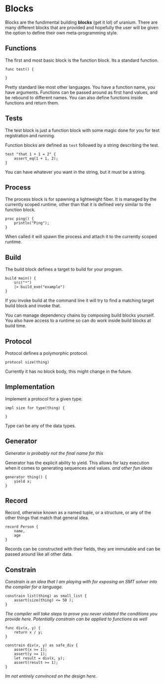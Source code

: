 # Blocks

Blocks are the fundimental building __blocks__ (get it lol) of uranium. There are many different blocks that are provided and hopefully the user will be given the option to define their own meta-programming style.

## Functions

The first and most basic block is the function block. Its a standard function.

```
func test() {

}
```

Pretty standard like most other languages. You have a function name, you have arguments. 
Functions can be passed around as first hand values, and be rebound to different names. 
You can also define functions inside functions and return them.

## Tests

The test block is just a function block with some magic done for you for test registration and running.

Function blocks are defined as `test` followed by a string describing the test.

```
test "that 1 + 1 = 2" {
    assert_eq(1 + 1, 2);
}
```

You can have whatever you want in the string, but it must be a string.

## Process

The process block is for spawning a lightweight fiber. It is managed by the currently scoped runtime, other than that it is defined very similar to the function block.

```
proc ping() {
    println("Ping");
}
```

When called it will spawn the process and attach it to the currently scoped runtime.


## Build

The build block defines a target to build for your program.

```
build main() {
    src("*")
    |> build_exe("example")
}
```

If you invoke build at the command line it will try to find a matching target build block and invoke that.

You can manage dependency chains by composing build blocks yourself. You also have access to a runtime so can do work inside build blocks at build time.

## Protocol 

Protocol defines a polymorphic protocol.

```
protocol size(thing)
```

Currently it has no block body, this might change in the future.

## Implementation

Implement a protocol for a given type.

```
impl size for type(thing) {

}
```

Type can be any of the data types.


## Generator 

_Generator is probably not the final name for this_

Generator has the explicit ability to yield. This allows for lazy execution when it comes to generating sequences and values. _and other fun ideas_

```
generator thing() {
    yield x;
}
```



## Record

Record, otherwise known as a named tuple, or a structure, or any of the other things that match that general idea.

```
record Person {
    name,
    age
}
```

Records can be constructed with their fields, they are immutable and can be passed around like all other data.

## Constrain

_Constrain is an idea that I am playing with for exposing an SMT solver into the compiler for a language._

```
constrain list(thing) as small_list {
    assert(size(thing) <= 50 );
}
```

_The compiler will take steps to prove you never violated the conditions you provide here._
_Potentially constrain can be applied to functions as well_

```
func div(x, y) {
    return x / y;
}

constrain div(x, y) as safe_div {
    assert(x >= 1);
    assert(y >= 1);
    let result = div(x, y);
    assert(result >= 1);
}
```

_Im not entirely convinced on the design here._